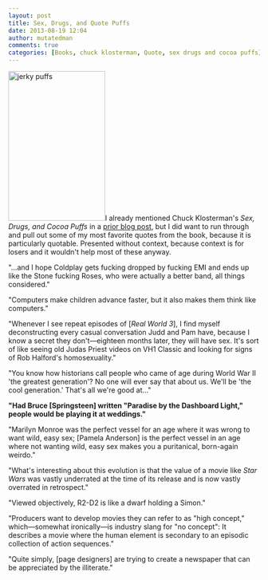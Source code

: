 ```yaml
---
layout: post
title: Sex, Drugs, and Quote Puffs
date: 2013-08-19 12:04
author: mutatedman
comments: true
categories: [Books, chuck klosterman, Quote, sex drugs and cocoa puffs]
---
```

<a href="http://samuelthomaservin.files.wordpress.com/2013/08/jerky-puffs.jpg"><img class="alignright size-medium wp-image-285" alt="jerky puffs" src="http://samuelthomaservin.files.wordpress.com/2013/08/jerky-puffs.jpg?w=194" width="194" height="300" /></a>I already mentioned Chuck Klosterman's <em>Sex, Drugs, and Cocoa Puffs</em> in a <a title="Reading is fun!" href="http://samuelthomaservin.wordpress.com/2013/08/05/reading_is_fun/">prior blog post</a>, but I did want to run through and pull out some of my most favorite quotes from the book, because it is particularly quotable. Presented without context, because context is for losers and it wouldn't help most of these anyway.

"…and I hope Coldplay gets fucking dropped by fucking EMI and ends up like the Stone fucking Roses, who were actually a better band, all things considered."

"Computers make children advance faster, but it also makes them think like computers."

"Whenever I see repeat episodes of [<em>Real World 3</em>], I find myself deconstructing every casual conversation Judd and Pam have, because I know a secret they don't—eighteen months later, they will have sex. It's sort of like seeing old Judas Priest videos on VH1 Classic and looking for signs of Rob Halford's homosexuality."

"You know how historians call people who came of age during World War II 'the greatest generation'? No one will ever say that about us. We'll be 'the cool generation.' That's all we're good at…"

<strong>"Had Bruce [Springsteen] written "Paradise by the Dashboard Light," people would be playing it at weddings."</strong>

"Marilyn Monroe was the perfect vessel for an age where it was wrong to want wild, easy sex; [Pamela Anderson] is the perfect vessel in an age where not wanting wild, easy sex makes you a puritanical, born-again weirdo."

"What's interesting about this evolution is that the value of a movie like <i>Star Wars</i> was vastly underrated at the time of its release and is now vastly overrated in retrospect."

"Viewed objectively, R2-D2 is like a dwarf holding a Simon."

"Producers want to develop movies they can refer to as "high concept," which—somewhat ironically—is industry slang for "no concept": It describes a movie where the human element is secondary to an episodic collection of action sequences."

"Quite simply, [page designers] are trying to create a newspaper that can be appreciated by the illiterate."
